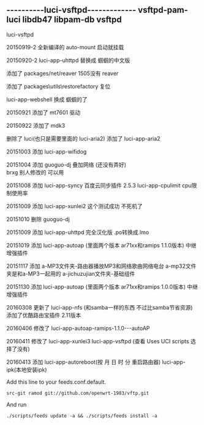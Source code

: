 ﻿


----------luci-vsftpd-------------
vsftpd-pam-luci
libdb47
libpam-db
vsftpd
-----

luci-vsftpd

20150919-2 全新编译的 auto-mount 启动就挂载

20150920-2 luci-app-uhttpd 替换成 蝈蝈的中文版

添加了 packages/net/reaver 1505没有 reaver

添加了 packages\utils\restorefactory 复位

luci-app-webshell 换成 蝈蝈的了

20150921 添加了 mt7601 驱动

20150922 添加了 mdk3

删除了 luci(也只是需要里面的 luci-aria2) 添加了 luci-app-aria2

20151003 添加 luci-app-wifidog

20151004 添加 guoguo-dj 叠加网络 (还没有弄好)  
brxg 别人修改的 可以用  

20151008 添加 luci-app-syncy 百度云同步插件 2.5.3
luci-app-cpulimit  cpu限制使用率

20151009 添加 luci-app-xunlei2 这个测试成功 不死机了

20151010 删除 guoguo-dj

20151009 添加 luci-app-uhttpd 完全汉化版
.po转换成.lmo

20151019 添加 luci-app-autoap (里面两个版本 ar71xx和ramips 1.1.0版本) 中继增强插件

20151117 添加 a-MP3文件夹-路由器播放MP3和网络歌曲网络电台 a-mp32文件夹是和a-MP3一起用的 a-jichuzujian文件夹-基础组件

20151130 添加 luci-app-autoap (里面两个版本 ar71xx和ramips 1.0.0版本) 中继增强插件

20160308 更新了 luci-app-nfs (和samba一样的东西 不过比samba节省资源)   添加了优酷路由宝插件 2.11版本

20160406 修改了 luci-app-autoap-ramips-1.1.0---autoAP

20160411 修改了 luci-app-xunlei3 luci-app-vsftpd (查看 Uses UCI scripts 选择了没有)

20160413 添加 luci-app-autoreboot(按 月 日 时 分 重启路由器)  luci-app-ipk(本地安装ipk)












Add this line to your feeds.conf.default.

    src-git ramod git://github.com/openwrt-1983/vftp.git 

And run

    ./scripts/feeds update -a && ./scripts/feeds install -a
